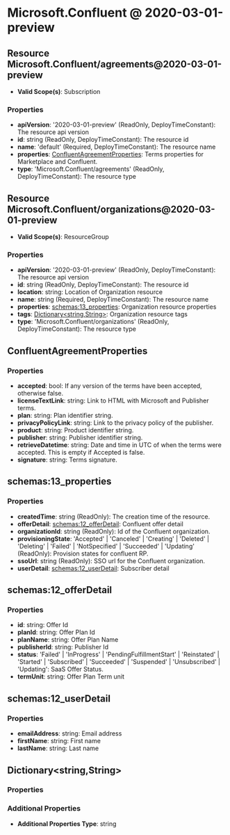 # Microsoft.Confluent @ 2020-03-01-preview

## Resource Microsoft.Confluent/agreements@2020-03-01-preview
* **Valid Scope(s)**: Subscription
### Properties
* **apiVersion**: '2020-03-01-preview' (ReadOnly, DeployTimeConstant): The resource api version
* **id**: string (ReadOnly, DeployTimeConstant): The resource id
* **name**: 'default' (Required, DeployTimeConstant): The resource name
* **properties**: [ConfluentAgreementProperties](#confluentagreementproperties): Terms properties for Marketplace and Confluent.
* **type**: 'Microsoft.Confluent/agreements' (ReadOnly, DeployTimeConstant): The resource type

## Resource Microsoft.Confluent/organizations@2020-03-01-preview
* **Valid Scope(s)**: ResourceGroup
### Properties
* **apiVersion**: '2020-03-01-preview' (ReadOnly, DeployTimeConstant): The resource api version
* **id**: string (ReadOnly, DeployTimeConstant): The resource id
* **location**: string: Location of Organization resource
* **name**: string (Required, DeployTimeConstant): The resource name
* **properties**: [schemas:13_properties](#schemas13properties): Organization resource properties
* **tags**: [Dictionary<string,String>](#dictionarystringstring): Organization resource tags
* **type**: 'Microsoft.Confluent/organizations' (ReadOnly, DeployTimeConstant): The resource type

## ConfluentAgreementProperties
### Properties
* **accepted**: bool: If any version of the terms have been accepted, otherwise false.
* **licenseTextLink**: string: Link to HTML with Microsoft and Publisher terms.
* **plan**: string: Plan identifier string.
* **privacyPolicyLink**: string: Link to the privacy policy of the publisher.
* **product**: string: Product identifier string.
* **publisher**: string: Publisher identifier string.
* **retrieveDatetime**: string: Date and time in UTC of when the terms were accepted. This is empty if Accepted is false.
* **signature**: string: Terms signature.

## schemas:13_properties
### Properties
* **createdTime**: string (ReadOnly): The creation time of the resource.
* **offerDetail**: [schemas:12_offerDetail](#schemas12offerdetail): Confluent offer detail
* **organizationId**: string (ReadOnly): Id of the Confluent organization.
* **provisioningState**: 'Accepted' | 'Canceled' | 'Creating' | 'Deleted' | 'Deleting' | 'Failed' | 'NotSpecified' | 'Succeeded' | 'Updating' (ReadOnly): Provision states for confluent RP.
* **ssoUrl**: string (ReadOnly): SSO url for the Confluent organization.
* **userDetail**: [schemas:12_userDetail](#schemas12userdetail): Subscriber detail

## schemas:12_offerDetail
### Properties
* **id**: string: Offer Id
* **planId**: string: Offer Plan Id
* **planName**: string: Offer Plan Name
* **publisherId**: string: Publisher Id
* **status**: 'Failed' | 'InProgress' | 'PendingFulfillmentStart' | 'Reinstated' | 'Started' | 'Subscribed' | 'Succeeded' | 'Suspended' | 'Unsubscribed' | 'Updating': SaaS Offer Status.
* **termUnit**: string: Offer Plan Term unit

## schemas:12_userDetail
### Properties
* **emailAddress**: string: Email address
* **firstName**: string: First name
* **lastName**: string: Last name

## Dictionary<string,String>
### Properties
### Additional Properties
* **Additional Properties Type**: string

